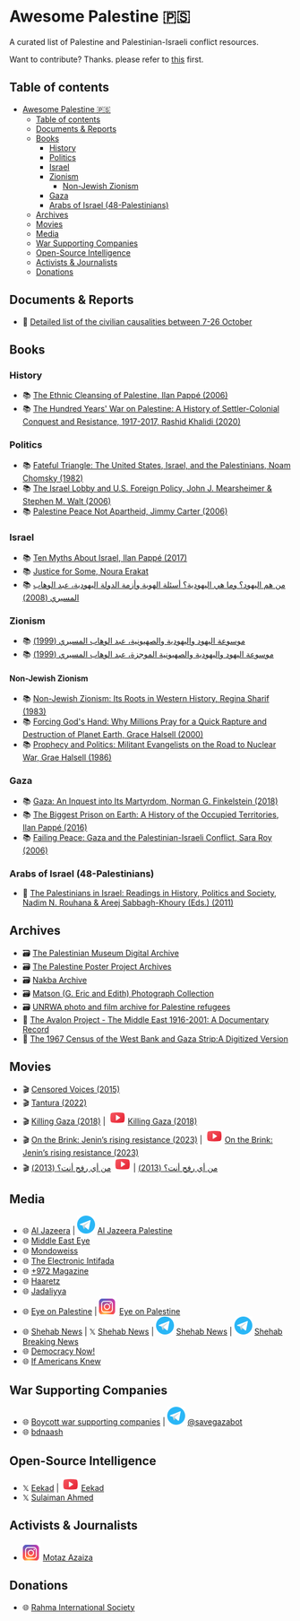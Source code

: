 # Awesome Palestine 🇵🇸

A curated list of Palestine and Palestinian-Israeli conflict resources.

Want to contribute?
Thanks. please refer to [this](CONTRIBUTING.md) first.

## Table of contents

- [Awesome Palestine 🇵🇸](#awesome-palestine-)
  - [Table of contents](#table-of-contents)
  - [Documents \& Reports](#documents--reports)
  - [Books](#books)
    - [History](#history)
    - [Politics](#politics)
    - [Israel](#israel)
    - [Zionism](#zionism)
      - [Non-Jewish Zionism](#non-jewish-zionism)
    - [Gaza](#gaza)
    - [Arabs of Israel (48-Palestinians)](#arabs-of-israel-48-palestinians)
  - [Archives](#archives)
  - [Movies](#movies)
  - [Media](#media)
  - [War Supporting Companies](#war-supporting-companies)
  - [Open-Source Intelligence](#open-source-intelligence)
  - [Activists \& Journalists](#activists--journalists)
  - [Donations](#donations)

## Documents & Reports

* 📄 [Detailed list of the civilian causalities between 7-26 October](https://www.aljazeera.net/wp-content/uploads/2023/10/%D8%AA%D9%82%D8%B1%D9%8A%D8%B1-%D9%86%D9%87%D8%A7%D8%A6%D9%8A-%D8%A8%D8%A7%D8%B3%D9%85%D8%A7%D8%A1-%D8%A7%D9%84%D8%B4%D9%87%D8%AF%D8%A7%D8%A1-2.pdf)

## Books

### History

* 📚 [The Ethnic Cleansing of Palestine, Ilan Pappé (2006)](https://www.goodreads.com/book/show/57540)
* 📚 [The Hundred Years' War on Palestine: A History of Settler-Colonial Conquest and Resistance, 1917-2017, Rashid Khalidi (2020)](https://www.goodreads.com/book/show/41812831)

### Politics

* 📚 [Fateful Triangle: The United States, Israel, and the Palestinians, Noam Chomsky (1982)](https://www.goodreads.com/book/show/62698)
* 📚 [The Israel Lobby and U.S. Foreign Policy, John J. Mearsheimer & Stephen M. Walt (2006)](https://www.goodreads.com/book/show/224127)
* 📚 [Palestine Peace Not Apartheid, Jimmy Carter (2006)](https://www.goodreads.com/book/show/9345)

### Israel

* 📚 [Ten Myths About Israel, Ilan Pappé (2017)](https://www.goodreads.com/book/show/31171856)
* 📚 [Justice for Some, Noura Erakat](https://www.goodreads.com/book/show/43154949)
* 📚 [من هم اليهود؟ وما هي اليهودية؟ أسئلة الهوية وأزمة الدولة اليهودية، عبد الوهاب المسيري (2008)](https://www.goodreads.com/book/show/5619985)

### Zionism

* 📚 [موسوعة اليهود واليهودية والصهيونية، عبد الوهاب المسيري (1999)](https://www.goodreads.com/series/265200)
* 📚 [موسوعة اليهود واليهودية والصهيونية الموجزة، عبد الوهاب المسيري (1999)](https://www.goodreads.com/series/265199)

#### Non-Jewish Zionism

* 📚 [Non-Jewish Zionism: Its Roots in Western History, Regina Sharif (1983)](https://www.goodreads.com/book/show/9507130)
* 📚 [Forcing God's Hand: Why Millions Pray for a Quick Rapture and Destruction of Planet Earth, Grace Halsell (2000)](https://www.goodreads.com/book/show/525278)
* 📚 [Prophecy and Politics: Militant Evangelists on the Road to Nuclear War, Grae Halsell (1986)](https://www.goodreads.com/book/show/729879)

### Gaza

* 📚 [Gaza: An Inquest into Its Martyrdom, Norman G. Finkelstein (2018)](https://www.goodreads.com/book/show/35070437)
* 📚 [The Biggest Prison on Earth: A History of the Occupied Territories, Ilan Pappé (2016)](https://www.goodreads.com/book/show/2856775)
* 📚 [Failing Peace: Gaza and the Palestinian-Israeli Conflict, Sara Roy (2006)](https://www.goodreads.com/book/show/654400)

### Arabs of Israel (48-Palestinians)

* 📖 [The Palestinians in Israel: Readings in History, Politics and Society, Nadim N. Rouhana & Areej Sabbagh-Khoury (Eds.) (2011)](https://www.academia.edu/10514312/The_Palestinains_in_Israel_Readings_in_History_Politics_and_Society)

## Archives

* 🗃️ [The Palestinian Museum Digital Archive](https://palarchive.org)
* 🗃️ [The Palestine Poster Project Archives](https://www.palestineposterproject.org)
* 🗃️ [Nakba Archive](https://www.nakba-archive.org)
* 🗃️ [Matson (G. Eric and Edith) Photograph Collection ](https://www.loc.gov/pictures/collection/matpc)
* 🗃️ [UNRWA photo and film archive for Palestine refugees](https://www.unrwa.org/photo-and-film-archive)
* 📄 [The Avalon Project - The Middle East 1916-2001: A Documentary Record](https://avalon.law.yale.edu/subject_menus/mideast.asp)
* 📄 [The 1967 Census of the West Bank and Gaza Strip:A Digitized Version](https://www.levyinstitute.org/palestinian-census)

## Movies

* 🎬 [Censored Voices (2015)](https://www.imdb.com/title/tt3457376)
* 🎬 [Tantura (2022)](https://www.imdb.com/title/tt16378034)
* 🎬 [Killing Gaza (2018)](https://killinggaza.com) | ![](images/youtube.svg) [Killing Gaza (2018)](https://www.youtube.com/watch?v=Vwb2OlqTO0M)
* 🎬 [On the Brink: Jenin’s rising resistance (2023)](https://mondoweiss.net/2023/03/on-the-brink-jenins-rising-resistance/) | ![](images/youtube.svg) [On the Brink: Jenin’s rising resistance (2023)](https://www.youtube.com/watch?v=NKEdxHEQz00)
* 🎬 [من أي رفح أنت؟ (2013)](https://www.aljazeera.net/programs/al-jazeeraspecialprograms/2014/8/6/%D9%85%D9%86-%D8%A3%D9%8A-%D8%B1%D9%81%D8%AD-%D8%A3%D9%86%D8%AA) | ![](images/youtube.svg) [من أي رفح أنت؟ (2013)](https://www.youtube.com/watch?v=oy_AtxpIQBw)

## Media

* 🌐 [Al Jazeera](https://www.aljazeera.com) | ![](images/telegram.svg) [Al Jazeera Palestine](https://t.me/AJPalestine)
* 🌐 [Middle East Eye](https://www.middleeasteye.net)
* 🌐 [Mondoweiss](https://mondoweiss.net)
* 🌐 [The Electronic Intifada](https://electronicintifada.net)
* 🌐 [+972 Magazine](https://www.972mag.com)
* 🌐 [Haaretz](https://www.haaretz.co.il)
* 🌐 [Jadaliyya](https://www.jadaliyya.com)
* 🌐 [Eye on Palestine](https://www.eyeonpalestine.ps) | ![](images/instagram.svg) [Eye on Palestine](https://www.instagram.com/eye.on.palestine)
* 🌐 [Shehab News](https://shehabnews.com) | 𝕏 [Shehab News](https://twitter.com/ShehabAgency) | ![](images/telegram.svg) [Shehab News](https://t.me/ShehabTelegram) | ![](images/telegram.svg) [Shehab Breaking News](https://t.me/ShehabTelegram2)
* 🌐 [Democracy Now!](https://democracynow.org)
* 🌐 [If Americans Knew](https://ifamericansknew.org)

## War Supporting Companies

* 🌐 [Boycott war supporting companies](https://boycott.thewitness.news) | ![](images/telegram.svg) [@savegazabot](https://t.me/Savegazabot)
* 🌐 [bdnaash](https://bdnaash.com)

## Open-Source Intelligence

* 𝕏 [Eekad](https://twitter.com/EekadFacts) | ![](images/youtube.svg) [Eekad]()
* 𝕏 [Sulaiman Ahmed](https://twitter.com/ShaykhSulaiman)

## Activists & Journalists

* ![](images/instagram.svg) [Motaz Azaiza](https://www.instagram.com/motaz_azaiza)

## Donations

* 🌐 [Rahma International Society](https://www.khaironline.net/Projects/NewCampaignViewEn.aspx?PrjMarketingID=29031&PID=47&PrID=522)
